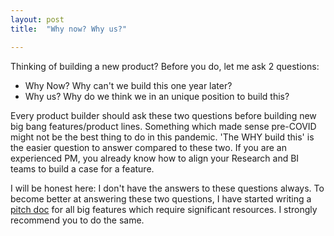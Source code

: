 ```yaml
---
layout: post
title:  "Why now? Why us?"

---
```


Thinking of building a new product? Before you do, let me ask 2 questions:
- Why Now? Why can't we build this one year later?
- Why us? Why do we think we in an unique position to build this?

Every product builder should ask these  two questions before building new big bang features/product lines. Something which made sense pre-COVID might not be the best thing to do in this pandemic. 'The WHY build this' is the easier question to answer compared to these two. If you are an experienced PM, you already know how to align your Research and BI teams to build a case for a feature.

I will be honest here: I don't have the answers to these questions always. To become better at answering these two questions, I have started writing a [pitch doc](https://docs.google.com/document/d/1ez5NflYwy9DxhAXzg2AA2p0eMLVWg3QgxHatg3Td1zA/edit?usp=sharing) for all big features which require significant resources. I strongly recommend you to do the same.

